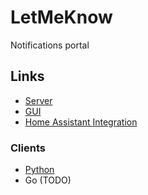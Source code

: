 # LetMeKnow

Notifications portal

## Links

- [Server](https://github.com/timmo001/letmeknow-server)
- [GUI](https://github.com/timmo001/letmeknow-gui)
- [Home Assistant Integration](https://github.com/timmo001/letmeknow-integration-homeassistant)

### Clients

- [Python](https://github.com/timmo001/letmeknow-client-python)
- Go (TODO)
